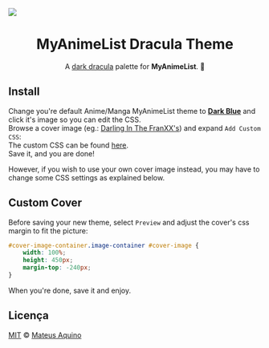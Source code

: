 <img src="./results.gif" align="center"></img>
<h1 align="center">MyAnimeList Dracula Theme</h1>
<p align="center">A <a href="https://github.com/dracula/dracula-theme">dark dracula</a> palette for <strong>MyAnimeList</strong>. 🧛</p>

## Install
Change you're default Anime/Manga MyAnimeList theme to **[Dark Blue](https://myanimelist.net/ownlist/style)** and click it's image so you can edit the CSS.  
Browse a cover image (eg.: [Darling In The FranXX's](./cover.png)) and expand `Add Custom CSS`:  
The custom CSS can be found [here](https://raw.githubusercontent.com/MateusAquino/myanimelist-dracula/master/styles.css).  
Save it, and you are done!  
  
However, if you wish to use your own cover image instead, you may have to change some CSS settings as explained below.

## Custom Cover
Before saving your new theme, select `Preview` and adjust the cover's css margin to fit the picture:


```css
#cover-image-container.image-container #cover-image {
    width: 100%;
    height: 450px;
    margin-top: -240px;
}
```
When you're done, save it and enjoy. 

## Licença

[MIT](./LICENSE) &copy; [Mateus Aquino](https://github.com/MateusAquino)
